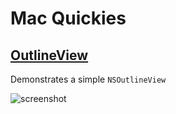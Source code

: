 Mac Quickies
============


[OutlineView]
-------------

Demonstrates a simple `NSOutlineView`

![screenshot](https://raw.github.com/besi/mac-quickies/master/OutlineView/screenshot.png)

[OutlineView]: https://github.com/besi/mac-quickies/tree/master/OutlineView